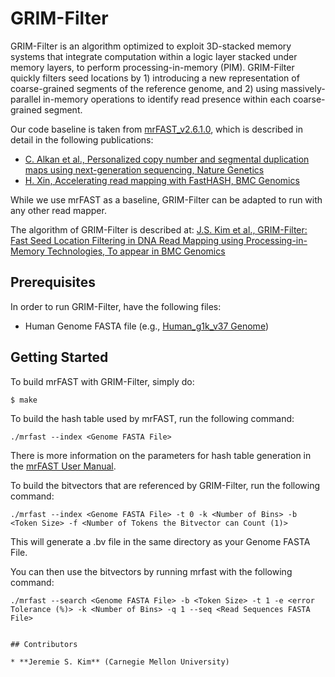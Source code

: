 # GRIM-Filter 

GRIM-Filter is an algorithm optimized to exploit 3D-stacked memory systems that integrate computation within a logic layer stacked under memory layers, to perform processing-in-memory (PIM). GRIM-Filter quickly filters seed locations by 1) introducing a new representation of coarse-grained segments of the reference genome, and 2) using massively-parallel in-memory operations to identify read presence within each coarse-grained segment.

Our code baseline is taken from [mrFAST_v2.6.1.0](http://mrfast.sourceforge.net/), which is described in detail in the following publications:
* [C. Alkan et al., Personalized copy number and segmental duplication maps using next-generation sequencing, Nature Genetics](https://www.ncbi.nlm.nih.gov/pubmed/19718026) 
* [H. Xin, Accelerating read mapping with FastHASH, BMC Genomics](https://www.ncbi.nlm.nih.gov/pubmed/23369189)

While we use mrFAST as a baseline, GRIM-Filter can be adapted to run with any other read mapper. 

The algorithm of GRIM-Filter is described at: [J.S. Kim et al., GRIM-Filter: Fast Seed Location Filtering in DNA Read Mapping using Processing-in-Memory Technologies, To appear in BMC Genomics](https://arxiv.org/pdf/1711.01177.pdf)

## Prerequisites 

In order to run GRIM-Filter, have the following files: 
* Human Genome FASTA file (e.g., [Human_g1k_v37 Genome](ftp://ftp.ncbi.nlm.nih.gov/1000genomes/ftp/technical/.../human_g1k_v37.fasta.gz))

## Getting Started

To build mrFAST with GRIM-Filter, simply do: 

```
$ make 
```

To build the hash table used by mrFAST, run the following command:
```
./mrfast --index <Genome FASTA File>
```
There is more information on the parameters for hash table generation in the [mrFAST User Manual](refgen.fasta).

To build the bitvectors that are referenced by GRIM-Filter, run the following
command: 
```
./mrfast --index <Genome FASTA File> -t 0 -k <Number of Bins> -b <Token Size> -f <Number of Tokens the Bitvector can Count (1)>
```

This will generate a <Genome FASTA Filename>.bv file in the same directory as
your Genome FASTA File. 

You can then use the bitvectors by running mrfast with the following command: 
```
./mrfast --search <Genome FASTA File> -b <Token Size> -t 1 -e <error Tolerance (%)> -k <Number of Bins> -q 1 --seq <Read Sequences FASTA File>
```
```

## Contributors 

* **Jeremie S. Kim** (Carnegie Mellon University) 

